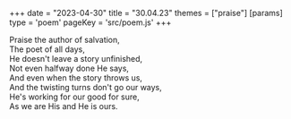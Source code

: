 +++
date = "2023-04-30"
title = "30.04.23"
themes = ["praise"]
[params]
  type = 'poem'
  pageKey = 'src/poem.js'
+++

Praise the author of salvation,  
The poet of all days,  
He doesn't leave a story unfinished,  
Not even halfway done He says,  
And even when the story throws us,  
And the twisting turns don't go our ways,  
He's working for our good for sure,  
As we are His and He is ours.
